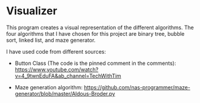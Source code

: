# Visualizer

This program creates a visual representation of the different algorithms. The four algorithms that I have chosen
for this project are binary tree, bubble sort, linked list, and maze generator.

I have used code from different sources:
  - Button Class (The code is the pinned comment in the comments):
      https://www.youtube.com/watch?v=4_9twnEduFA&ab_channel=TechWithTim

  - Maze generation algorithm:
      https://github.com/nas-programmer/maze-generator/blob/master/Aldous-Broder.py
 

